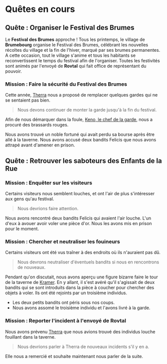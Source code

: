 # Quêtes en cours

## Quête : Organiser le Festival des Brumes
Le **Festival des Brumes** approche ! Tous les printemps, le village de **Brumebourg** organise le Festival des Brumes, célébrant les nouvelles récoltes du village et la fin de l'hiver, marqué par ses brumes permanentes. A cette occasion, tout le village s'anime et tous les habitants se reconvertissent le temps du festival afin de l'organiser. Toutes les festivités sont animés par l'envoyé de **Rovtal** qui fait office de représentant du pouvoir.

### Mission : Faire la sécurité du Festival des Brumes
Cette année, [Therra](../WORLDBUILDING/VILLES/Brumebourg.md#therra-sfer---envoyée-de-rovtal) nous a proposé de remplacer quelques gardes qui ne se sentaient pas bien. 
> Nous devons continuer de monter la garde jusqu'à la fin du festival.

Afin de nous démarquer dans la foule, [Keno, le chef de la garde](../WORLDBUILDING/VILLES/Brumebourg.md#keno-kutt---chef-de-la-garde-de-therra), nous a procuré des brassards rouges.

Nous avons trouvé un noble fortuné qui avait perdu sa bourse après être allé à la taverne. Nous avons accusé deux bandits Felicis que nous avons attrapé avant d'amener en prison.

## Quête : Retrouver les saboteurs des Enfants de la Rue

### Mission : Enquêter sur les visiteurs
Certains visiteurs nous semblent louches, et ont l'air de plus s'intéresser aux gens qu'au festival. 

> Nous devrions faire attention.

Nous avons rencontré deux bandits Felicis qui avaient l'air louche. L'un d'eux à avouer avoir voler une pièce d'or. Nous les avons mis en prison pour le moment.

### Mission : Chercher et neutraliser les fouineurs
Certains visiteurs ont été vus traîner à des endroits où ils n'auraient pas dû. 

> Nous devrons neutraliser d'éventuels bandits si nous en rencontrons de nouveaux.

Pendant qu'on discutait, nous avons aperçu une figure bizarre faire le tour de la taverne de [Kramer](../WORLDBUILDING/VILLES/Brumebourg.md#kramer-grishka---barman). En y allant, il s'est avéré qu'il s'agissait de deux bandits qui se sont introduits dans la pièce à coucher pour chercher des objets à voler. Ils ont été rejoints par un troisième individus. 
* Les deux petits bandits ont péris sous nos coups. 
* Nous avons assomé le troisième individu et l'avons livré à la garde.



### Mission : Reporter l'incident à l'envoyé de Rovtal
Nous avons prévenu [Therra](../WORLDBUILDING/VILLES/Brumebourg.md#therra-sfer---envoyée-de-rovtal) que nous avions trouvé des individus louche fouillant dans la taverne. 

> Nous devrions parler à Therra de nouveaux incidents s'il y en a.

Elle nous a remercié et souhaite maintenant nous parler de la suite.
